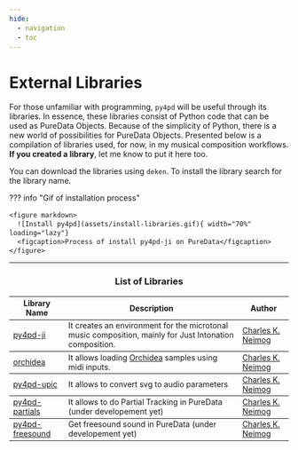 ```yaml
---
hide:
  - navigation
  - toc
---
```

# External Libraries

For those unfamiliar with programming, `py4pd` will be useful through its libraries. In essence, these libraries consist of Python code that can be used as PureData Objects. Because of the simplicity of Python, there is a new world of possibilities for PureData Objects. Presented below is a compilation of libraries used, for now, in my musical composition workflows. **If you created a library**, let me know to put it here too.

You can download the libraries using `deken`. To install the library search for the library name.

??? info "Gif of installation process"

    <figure markdown>
      ![Install py4pd](assets/install-libraries.gif){ width="70%" loading="lazy"}
      <figcaption>Process of install py4pd-ji on PureData</figcaption>
    </figure>

--------------------------

### <h3 style="text-align:center"> **List of Libraries** </h3>

<table class="special-table">
    <thead>
      <tr>
        <th>Library Name</th>
        <th>Description</th>
        <th>Author</th>
      </tr>
    </thead>
    <tbody>
      <tr>
        <td><a href="https://github.com/charlesneimog/py4pd-ji">py4pd-ji</a></td>
        <td>It creates an environment for the microtonal music composition, mainly for Just Intonation composition.</td>
        <td><a href="https://charlesneimog.github.io/"</a> Charles K. Neimog</td>
      </tr>
    </tbody>
    <tbody>
      <tr>
        <td><a href="https://github.com/charlesneimog/orchidea">orchidea</a></td>
        <td>It allows loading <a href="https://forum.ircam.fr/projects/detail/orchideasol/">Orchidea</a> samples using midi inputs.</td>
        <td><a href="https://charlesneimog.github.io/"</a> Charles K. Neimog</td>
      </tr>
    </tbody>
    <tbody>
      <tr>
        <td><a href="https://github.com/charlesneimog/py4pd-upic">py4pd-upic</a></td>
        <td>It allows to convert svg to audio parameters</td>
        <td><a href="https://charlesneimog.github.io/"</a> Charles K. Neimog</td>
      </tr>
    </tbody>
    <tbody>
      <tr>
        <td><a href="https://github.com/charlesneimog/py4pd-partials">py4pd-partials</a></td>
        <td>It allows to do Partial Tracking in PureData (under developement yet)</td>
        <td><a href="https://charlesneimog.github.io/"</a> Charles K. Neimog</td>
      </tr>
    </tbody>
    <tbody>
      <tr>
        <td><a href="https://github.com/charlesneimog/py4pd-freesound">py4pd-freesound</a></td>
        <td>Get freesound sound in PureData (under developement yet)</td>
        <td><a href="https://charlesneimog.github.io/"</a> Charles K. Neimog</td>
      </tr>
    </tbody>
  </table>
  
